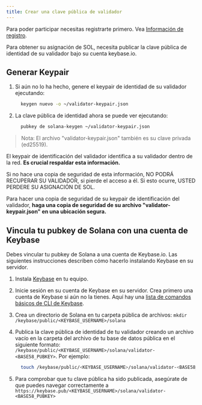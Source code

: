 ```yaml
---
title: Crear una clave pública de validador
---
```


Para poder participar necesitas registrarte primero. Vea [Información de registro](../registration/how-to-register.md).

Para obtener su asignación de SOL, necesita publicar la clave pública de identidad de su validador bajo su cuenta keybase.io.

## **Generar Keypair**

1. Si aún no lo ha hecho, genere el keypair de identidad de su validador ejecutando:

   ```bash
     keygen nuevo -o ~/validator-keypair.json
   ```

2. La clave pública de identidad ahora se puede ver ejecutando:

   ```bash
     pubkey de solana-keygen ~/validator-keypair.json
   ```

> Nota: El archivo "validator-keypair.json" también es su clave privada \(ed25519\).

El keypair de identificación del validador identifica a su validador dentro de la red. **Es crucial respaldar esta información.**

Si no hace una copia de seguridad de esta información, NO PODRÁ RECUPERAR SU VALIDADOR, si pierde el acceso a él. Si esto ocurre, USTED PERDERE SU ASIGNACIÓN DE SOL.

Para hacer una copia de seguridad de su keypair de identificación del validador, **haga una copia de seguridad de su archivo "validator-keypair.json" en una ubicación segura.**

## Vincula tu pubkey de Solana con una cuenta de Keybase

Debes vincular tu pubkey de Solana a una cuenta de Keybase.io. Las siguientes instrucciones describen cómo hacerlo instalando Keybase en su servidor.

1. Instala [Keybase](https://keybase.io/download) en tu equipo.
2. Inicie sesión en su cuenta de Keybase en su servidor. Crea primero una cuenta de Keybase si aún no la tienes. Aquí hay una [lista de comandos básicos de CLI de Keybase](https://keybase.io/docs/command_line/basics).
3. Crea un directorio de Solana en tu carpeta pública de archivos: `mkdir /keybase/public/<KEYBASE_USERNAME>/solana`
4. Publica la clave pública de identidad de tu validador creando un archivo vacío en la carpeta del archivo de tu base de datos pública en el siguiente formato: `/keybase/public/<KEYBASE_USERNAME>/solana/validator-<BASE58_PUBKEY>`. Por ejemplo:

   ```bash
     touch /keybase/public/<KEYBASE_USERNAME>/solana/validator-<BASE58_PUBKEY>
   ```

5. Para comprobar que tu clave pública ha sido publicada, asegúrate de que puedes navegar correctamente a `https://keybase.pub/<KEYBASE_USERNAME>/solana/validator-<BASE58_PUBKEY>`
